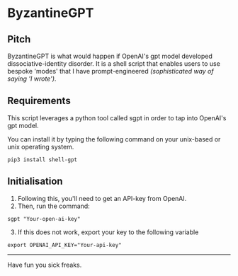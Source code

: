 # ByzantineGPT

## Pitch

ByzantineGPT is what would happen if OpenAI's gpt model developed dissociative-identity disorder. It is a shell script that enables users to use bespoke 'modes' that I have prompt-engineered *(sophisticated way of saying 'I wrote')*.

## Requirements

This script leverages a python tool called sgpt in order to tap into OpenAI's gpt model.

You can install it by typing the following command on your unix-based or unix operating system. 

```
pip3 install shell-gpt

```
## Initialisation

1. Following this, you'll need to get an API-key from OpenAI.
2. Then, run the command:
```
sgpt "Your-open-ai-key"

```
3. If this does not work, export your key to the following variable

```
export OPENAI_API_KEY="Your-api-key"
```

***

Have fun you sick freaks. 
